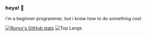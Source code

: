 ### heya! 👋 
i'm a beginner programmer, but i know how to do something cool 

[![Ronyx's GitHub stats](https://github-readme-stats.vercel.app/api?username=RonyxDumb&show_icons=true&bg_color=00000000&locale=it&theme=monokai)](https://github.com/anuraghazra/github-readme-stats)
![Top Langs](https://github-readme-stats.vercel.app/api/top-langs/?username=RonyxDumb&theme=monokai&locale=it&exclude_repo=UltraMario64)

